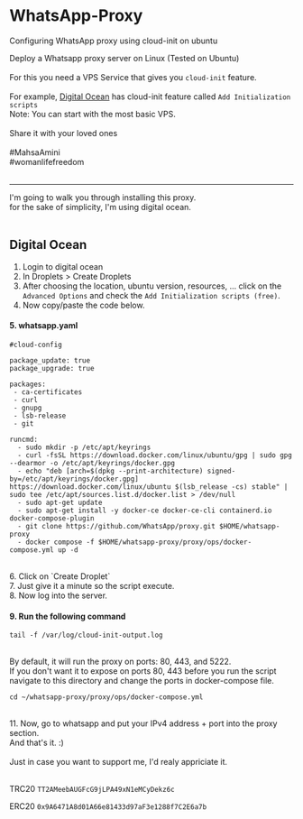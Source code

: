 # WhatsApp-Proxy
Configuring WhatsApp proxy using cloud-init on ubuntu

Deploy a Whatsapp proxy server on Linux (Tested on Ubuntu)</br></br>
For this you need a VPS Service that gives you `cloud-init` feature.</br></br>
For example, [Digital Ocean](https://www.digitalocean.com/) has cloud-init feature called `Add Initialization scripts`</br>
Note: You can start with the most basic VPS.</br></br>
Share it with your loved ones</br></br>
<bold>#MahsaAmini</bold></br>
<bold>#womanlifefreedom</bold></br></br>
<hr>

I'm going to walk you through installing this proxy. </br>
for the sake of simplicity, I'm using digital ocean.</br></br>

## Digital Ocean </br>

1. Login to digital ocean</br>
2. In Droplets > Create Droplets</br>
3. After choosing the location, ubuntu version, resources, ... click on the `Advanced Options` and check the `Add Initialization scripts (free)`.</br>
4. Now copy/paste the code below.</br>
#### 5. whatsapp.yaml </br>
```shell script
#cloud-config

package_update: true
package_upgrade: true

packages:
 - ca-certificates
 - curl
 - gnupg
 - lsb-release
 - git
 
runcmd:
  - sudo mkdir -p /etc/apt/keyrings
  - curl -fsSL https://download.docker.com/linux/ubuntu/gpg | sudo gpg --dearmor -o /etc/apt/keyrings/docker.gpg
  - echo "deb [arch=$(dpkg --print-architecture) signed-by=/etc/apt/keyrings/docker.gpg] https://download.docker.com/linux/ubuntu $(lsb_release -cs) stable" | sudo tee /etc/apt/sources.list.d/docker.list > /dev/null
  - sudo apt-get update
  - sudo apt-get install -y docker-ce docker-ce-cli containerd.io docker-compose-plugin
  - git clone https://github.com/WhatsApp/proxy.git $HOME/whatsapp-proxy
  - docker compose -f $HOME/whatsapp-proxy/proxy/ops/docker-compose.yml up -d
``` 
</br>
6. Click on `Create Droplet`</br>
7. Just give it a minute so the script execute.</br>
8. Now log into the server.</br>

#### 9.  Run the following command 
```shell script
tail -f /var/log/cloud-init-output.log
``` 
</br>
By default, it will run the proxy on ports: 80, 443, and 5222. </br>
If you don't want it to expose on ports 80, 443 before you run the script navigate to this directory and change the ports in docker-compose file.</br>

```shell script
cd ~/whatsapp-proxy/proxy/ops/docker-compose.yml
```
</br> 
11. Now, go to whatsapp and put your IPv4 address + port into the proxy section.</br>
And that's it. :)
</br></br>
Just in case you want to support me, I'd realy appriciate it.</br></br>

TRC20 `TT2AMeebAUGFcG9jLPA49xN1eMCyDekz6c` </br>

ERC20 `0x9A6471A8d01A66e81433d97aF3e1288f7C2E6a7b`
